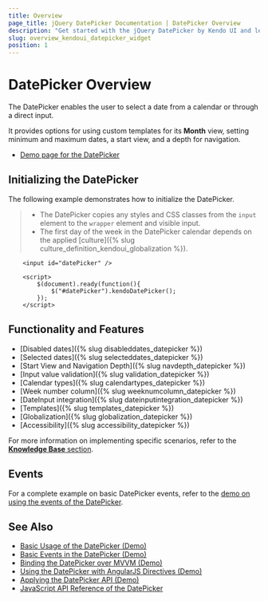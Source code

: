 ```yaml
---
title: Overview
page_title: jQuery DatePicker Documentation | DatePicker Overview
description: "Get started with the jQuery DatePicker by Kendo UI and learn how to initialize the widget, disable and select dates, navigate its navigation depth, and use all its available features."
slug: overview_kendoui_datepicker_widget
position: 1
---
```


# DatePicker Overview

The DatePicker enables the user to select a date from a calendar or through a direct input.

It provides options for using custom templates for its **Month** view, setting minimum and maximum dates, a start view, and a depth for navigation.

* [Demo page for the DatePicker](https://demos.telerik.com/kendo-ui/datepicker/index)

## Initializing the DatePicker

The following example demonstrates how to initialize the DatePicker.

> * The DatePicker copies any styles and CSS classes from the `input` element to the `wrapper` element and visible input.
> * The first day of the week in the DatePicker calendar depends on the applied [culture]({% slug culture_definition_kendoui_globalization %}).

```dojo
    <input id="datePicker" />

    <script>
        $(document).ready(function(){
            $("#datePicker").kendoDatePicker();
        });
    </script>
```

## Functionality and Features

* [Disabled dates]({% slug disableddates_datepicker %})
* [Selected dates]({% slug selecteddates_datepicker %})
* [Start View and Navigation Depth]({% slug navdepth_datepicker %})
* [Input value validation]({% slug validation_datepicker %})
* [Calendar types]({% slug calendartypes_datepicker %})
* [Week number column]({% slug weeknumcolumn_datepicker %})
* [DateInput integration]({% slug dateinputintegration_datepicker %})
* [Templates]({% slug templates_datepicker %})
* [Globalization]({% slug globalization_datepicker %})
* [Accessibility]({% slug accessibility_datepicker %})

For more information on implementing specific scenarios, refer to the [**Knowledge Base** section](https://docs.telerik.com/kendo-ui/knowledge-base).

## Events

For a complete example on basic DatePicker events, refer to the [demo on using the events of the DatePicker](https://demos.telerik.com/kendo-ui/datepicker/events).

## See Also

* [Basic Usage of the DatePicker (Demo)](https://demos.telerik.com/kendo-ui/datepicker/index)
* [Basic Events in the DatePicker (Demo)](https://demos.telerik.com/kendo-ui/datepicker/events)
* [Binding the DatePicker over MVVM (Demo)](https://demos.telerik.com/kendo-ui/datepicker/keyboard-navigation)
* [Using the DatePicker with AngularJS Directives (Demo)](https://demos.telerik.com/kendo-ui/datepicker/angular)
* [Applying the DatePicker API (Demo)](https://demos.telerik.com/kendo-ui/datepicker/api)
* [JavaScript API Reference of the DatePicker](/api/javascript/ui/datepicker)
